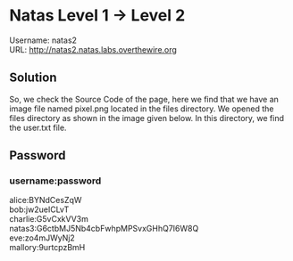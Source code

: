 # Natas Level 1 → Level 2
Username: natas2\
URL:      http://natas2.natas.labs.overthewire.org

## Solution
So, we check the Source Code of the page, here we find that we have an image file named pixel.png located in the files directory.
We opened the files directory as shown in the image given below. In this directory, we find the user.txt file.

## Password
### username:password
alice:BYNdCesZqW\
bob:jw2ueICLvT\
charlie:G5vCxkVV3m\
natas3:G6ctbMJ5Nb4cbFwhpMPSvxGHhQ7I6W8Q\
eve:zo4mJWyNj2\
mallory:9urtcpzBmH